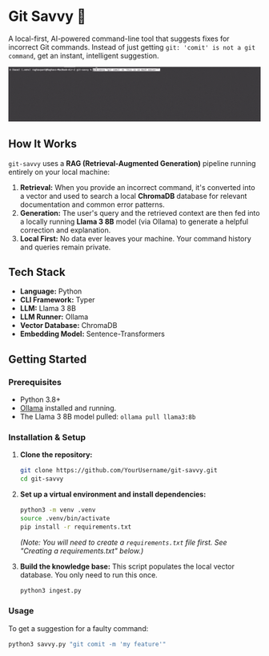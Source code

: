 # Git Savvy 🧠

A local-first, AI-powered command-line tool that suggests fixes for incorrect Git commands. Instead of just getting `git: 'comit' is not a git command`, get an instant, intelligent suggestion.

![Demo of Git Savvy in action](https://github.com/raghhavvvv/git-savvy/blob/main/assets/works.mov.gif?raw=true)
## How It Works

`git-savvy` uses a **RAG (Retrieval-Augmented Generation)** pipeline running entirely on your local machine:

1.  **Retrieval:** When you provide an incorrect command, it's converted into a vector and used to search a local **ChromaDB** database for relevant documentation and common error patterns.
2.  **Generation:** The user's query and the retrieved context are then fed into a locally running **Llama 3 8B** model (via Ollama) to generate a helpful correction and explanation.
3.  **Local First:** No data ever leaves your machine. Your command history and queries remain private.

## Tech Stack

-   **Language:** Python
-   **CLI Framework:** Typer
-   **LLM:** Llama 3 8B
-   **LLM Runner:** Ollama
-   **Vector Database:** ChromaDB
-   **Embedding Model:** Sentence-Transformers

## Getting Started

### Prerequisites

-   Python 3.8+
-   [Ollama](https://ollama.com/) installed and running.
-   The Llama 3 8B model pulled: `ollama pull llama3:8b`

### Installation & Setup

1.  **Clone the repository:**
    ```bash
    git clone https://github.com/YourUsername/git-savvy.git
    cd git-savvy
    ```

2.  **Set up a virtual environment and install dependencies:**
    ```bash
    python3 -m venv .venv
    source .venv/bin/activate
    pip install -r requirements.txt 
    ```
    *(Note: You will need to create a `requirements.txt` file first. See "Creating a requirements.txt" below.)*

3.  **Build the knowledge base:**
    This script populates the local vector database. You only need to run this once.
    ```bash
    python3 ingest.py
    ```

### Usage

To get a suggestion for a faulty command:

```bash
python3 savvy.py "git comit -m 'my feature'"

